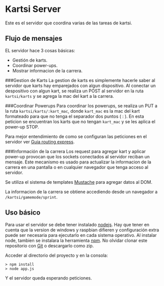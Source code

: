 Kartsi Server
=============
Este es el servidor que coordina varias de las tareas de kartsi.

Flujo de mensajes
-----------------
EL servidor hace 3 cosas básicas:

- Gestión de karts.
- Coordinar power-ups.
- Mostrar informacion de la carrera.

###Gestion de Karts
La gestion de karts es simplemente hacerle saber al servidor que karts hay emparejados con algun dispositivo. Al conectar un despositivo con algun kart, se realiza un POST al servidor en la ruta `kartsi/karts` y se agrega la mac del kart a la carrera.

###Coordinar Powerups
Para coordinar los powerups, se realiza un PUT a la ruta `kartsi/karts/:kart_mac`, donde `kart_mac` es la mac del kart formateado para que no tenga el separador dos puntos ( : ). En esta peticion se encuentran los karts que no tengan `kart_mac` y se les aplica el power-up STOP.

Para mejor entendimiento de como se configuran las peticiones en el servidor ver [Guia routing express](http://expressjs.com/guide/routing.html).

###Información de la carrera
Los request para agregar kart y aplicar power-up provocan que los sockets conectados al servidor reciban un mensaje. Este mecanismo es usado para actualizar la informacion de la carrera en una pantalla o en cualquier navegador que tenga acceso al servidor.

Se utiliza el sistema de templates [Mustache](https://mustache.github.io/) para agregar datos al DOM.

La informacion de la carrera se obtiene accediendo desde un navegador a `/kartsi/gamemode/sprint`.

Uso básico
----------
Para usar el servidor se debe tener instalado [nodejs](https://nodejs.org/). Hay que tener en cuenta que la version de windows y raspbian difieren y configuración extra puede ser necesaria para ejecutarlo en cada sistema operativo. Al instalar node, tambien se instalara la herramienta [npm](https://www.npmjs.com/).
No olvidar clonar este repositorio con [Git](http://git-scm.com/) o descargarlo como zip.

Acceder al directorio del proyecto y en la consola:
```
> npm install
> node app.js
```
Y el servidor queda esperando peticiones.